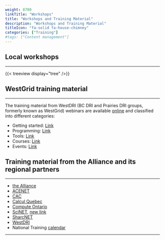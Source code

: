 ```yaml
---
weight: 8700
linkTitle: "Workshops"
title: "Workshops and Training Material"
description: "Workshops and Training Material"
titleIcon: "fa-solid fa-house-chimney"
categories: ["Training"]
#tags: ["Content management"]
---
```


## Local workshops
---

{{< treeview 
    display="tree"
/>}}

## WestGrid training material
---

The training material from WestDRI (BC DRI and Prairies DRI groups, formerly known as WestGrid) webinars are available [online](https://training.westdri.ca/) and classified into different categories:

* Getting started: [Link](https://training.westdri.ca/getting-started/)
* Programming: [Link](https://training.westdri.ca/programming/)
* Tools: [Link](https://training.westdri.ca/tools/)
* Courses: [Link](https://training.westdri.ca/courses/)
* Events: [Link](https://training.westdri.ca/blog/)

## Training material from the Alliance and its regional partners
---

* [the Alliance](https://alliancecan.ca/en/training)
* [ACENET](https://www.ace-net.ca/training.html)
* [CAC](https://cac.queensu.ca/about_us/events-training/)
* [Calcul Quebec](https://www.calculquebec.ca/en/academic-research-services/procedures/)
* [Compute Ontario](https://www.computeontario.ca/calendar-and-events)
* [SciNET](https://support.scinet.utoronto.ca/education/browse.php), [new link](https://education.scinet.utoronto.ca/course/index.php)
* [SharcNET](https://training.sharcnet.ca/courses/)
* [WestDRI](https://training.westdri.ca/)
* National Training [calendar](https://alliancecan.ca/en/services/advanced-research-computing/technical-support/training-calendar)
---

<!-- Changes and update:
* 
*
*
-->

